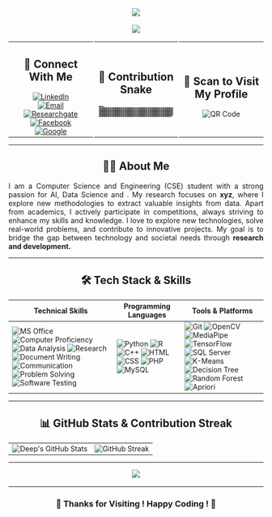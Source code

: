 <div align="center">
<!-- Typing Animation at the Top -->
<p align="center">
  <img src="https://readme-typing-svg.herokuapp.com?size=24&pause=1&color=FF0000&center=true&vCenter=true&multiline=true&width=500&height=50&lines=Welcome+to+My+GitHub+!+🥂" />
</p>
<!-- Another Typing Animation Below -->
<p align="center">
  <img src="https://readme-typing-svg.herokuapp.com?size=24&pause=100&color=00FF00&center=true&vCenter=true&multiline=true&width=800&height=50&lines=👋+Hi,+I'm+Sudeep+Mondal+Deep+!;" />
</p>
  
<table width="100%" style="border-collapse: collapse;">
  <tr>
    <!-- Left Side: Connect With Me -->
    <td align="center" style="width: 33.33%; border-right: 2px solid #ffffff;">
      <h2>🤝 Connect With Me</h2>    
      <a href="https://www.linkedin.com/in/smdeep/">
        <img src="https://img.shields.io/badge/-LinkedIn-0077B5?style=flat&logo=linkedin&logoColor=white" alt="LinkedIn">
      </a>
      <br>
      <a href="smdeep137@gmail.com">
        <img src="https://img.shields.io/badge/-Email-D14836?style=flat&logo=gmail&logoColor=white" alt="Email">
      </a>
      <br>
      <a href="https://www.researchgate.net/profile/Sudeep-Mondal-Deep">
        <img src="https://img.shields.io/badge/-Researchgate-D14836?style=flat&logo=researchgate&logoColor=white" alt="Researchgate">
      </a>
      <br>
      <a href="https://www.facebook.com/sudeepmondaldeep/">
        <img src="https://img.shields.io/badge/-Facebook-1877F2?style=flat&logo=facebook&logoColor=white" alt="Facebook">
      </a>
      <br>
      <a href="https://sites.google.com/view/sudeepmondaldeep/home">
        <img src="https://img.shields.io/badge/-Google-D14836?style=flat&logo=google&logoColor=white" alt="Google">
      </a>
    </td>
    <!-- Center: Contribution Snake -->
    <td align="center" style="width: 33.33%; border-right: 2px solid #ffffff;">
      <h2>🐍 Contribution Snake</h2>
      <img src="https://github.com/sudeepmondal/sudeepmondal/blob/main/dist/github-contribution-grid-snake-dark.svg">
    </td>
    <!-- Right Side: Scan to Visit My Profile -->
    <td align="center" style="width: 33.33%;">
      <h2>📱 Scan to Visit My Profile</h2>
      <img src="https://api.qrserver.com/v1/create-qr-code/?size=145x145&data=https://github.com/sudeepmondal" alt="QR Code" width="150">
    </td>
  </tr>
</table>

---
## 🧑‍💻 **About Me**  

  <p align="justify">
I am a Computer Science and Engineering (CSE) student with a strong passion for AI, Data Science and . My research focuses on <b>xyz</b>, where I explore new methodologies to extract valuable insights from data. Apart from academics, I actively participate in competitions, always striving to enhance my skills and knowledge. I love to explore new technologies, solve real-world problems, and contribute to innovative projects. My goal is to bridge the gap between technology and societal needs through <b>research and development.</b>  
  </p>
  
---
## 🛠️ **Tech Stack & Skills**  

| **Technical Skills** | **Programming Languages** | **Tools & Platforms** |
|----------------------|--------------------------|----------------------|
| ![MS Office](https://img.shields.io/badge/-MS%20Office-D83B01?style=flat&logo=microsoft-office&logoColor=white) ![Computer Proficiency](https://img.shields.io/badge/-Computer%20Proficiency-0078D4?style=flat&logo=windows&logoColor=white) ![Data Analysis](https://img.shields.io/badge/-Data%20Analysis-1F70C1?style=flat&logo=tableau&logoColor=white) ![Research](https://img.shields.io/badge/-Research-FF6F00?style=flat&logo=google-scholar&logoColor=white) ![Document Writing](https://img.shields.io/badge/-Document%20Writing-02569B?style=flat&logo=microsoft-word&logoColor=white) ![Communication](https://img.shields.io/badge/-Communication-ff4081?style=flat&logo=wechat&logoColor=white) ![Problem Solving](https://img.shields.io/badge/-Problem%20Solving-0A66C2?style=flat&logo=thinkpad&logoColor=white) ![Software Testing](https://img.shields.io/badge/-Software%20Testing-5A67D8?style=flat&logo=testing-library&logoColor=white) | ![Python](https://img.shields.io/badge/-Python-3776AB?style=flat&logo=python&logoColor=white) ![R](https://img.shields.io/badge/-R-276DC3?style=flat&logo=r&logoColor=white) ![C++](https://img.shields.io/badge/-C++-00599C?style=flat&logo=c%2B%2B&logoColor=white) ![HTML](https://img.shields.io/badge/-HTML-E34F26?style=flat&logo=html&logoColor=white) ![CSS](https://img.shields.io/badge/-CSS-1572B6?style=flat&logo=css&logoColor=white) ![PHP](https://img.shields.io/badge/-PHP-E34F26?style=flat&logo=php&logoColor=white) ![MySQL](https://img.shields.io/badge/-MySQL-4479A1?style=flat&logo=mysql&logoColor=white) | ![Git](https://img.shields.io/badge/-Git-F05032?style=flat&logo=git&logoColor=white) ![OpenCV](https://img.shields.io/badge/-OpenCV-5C3EE8?style=flat&logo=opencv&logoColor=white) ![MediaPipe](https://img.shields.io/badge/-MediaPipe-FF4500?style=flat&logo=google&logoColor=white) ![TensorFlow](https://img.shields.io/badge/-TensorFlow-FF6F00?style=flat&logo=tensorflow&logoColor=white) ![SQL Server](https://img.shields.io/badge/-SQL%20Server-CC2927?style=flat&logo=microsoft-sql-server&logoColor=white) ![K-Means](https://img.shields.io/badge/-K%20Means-00CED1?style=flat&logo=google&logoColor=white) ![Decision Tree](https://img.shields.io/badge/-Decision%20Tree-008000?style=flat&logo=scikitlearn&logoColor=white) ![Random Forest](https://img.shields.io/badge/-Random%20Forest-6A5ACD?style=flat&logo=scikitlearn&logoColor=white) ![Apriori](https://img.shields.io/badge/-Apriori-006400?style=flat&logo=apache-spark&logoColor=white)|

---

## 📊 **GitHub Stats & Contribution Streak**  
<div align="center">
  <table>
    <tr>
      <td><img src="https://github-readme-stats.vercel.app/api?username=sudeepmondal&show_icons=true&theme=radical" alt="Deep's GitHub Stats"></td>
      <td><img src="https://streak-stats.demolab.com/?user=sudeepmondal&theme=radical" alt="GitHub Streak"></td>
    </tr>
  </table>
</div>

---
<p align="center">
  <img src="https://readme-typing-svg.herokuapp.com?size=24&pause=100&color=FF0000&center=true&vCenter=true&width=600&height=40&lines=Good+artists+copy,+great+artists+steal+🥂" />
</p>

---

### 🎉 **Thanks for Visiting ! Happy Coding ! 🚀**

